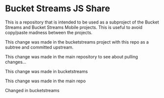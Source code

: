 # Bucket Streams JS Share

This is a repository that is intended to be used as a subproject of the Bucket Streams and Bucket Streams Mobile projects. This is useful to avoid copy/paste madness between the projects.

This change was made in the bucketstreams project with this repo as a subtree and committed upstream.

This change was made in the main repository to see about pulling changes...

This change was made in bucketstreams

This change was made in the main repo

Changed in bucketstreams